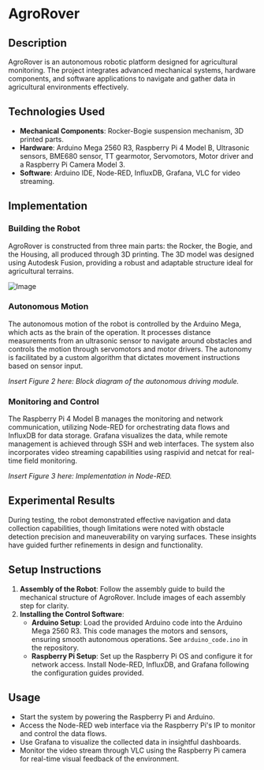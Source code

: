 # AgroRover

## Description
AgroRover is an autonomous robotic platform designed for agricultural monitoring. The project integrates advanced mechanical systems, hardware components, and software applications to navigate and gather data in agricultural environments effectively.

## Technologies Used
- **Mechanical Components**: Rocker-Bogie suspension mechanism, 3D printed parts.
- **Hardware**: Arduino Mega 2560 R3, Raspberry Pi 4 Model B, Ultrasonic sensors, BME680 sensor, TT gearmotor, Servomotors, Motor driver and a Raspberry Pi Camera Model 3.
- **Software**: Arduino IDE, Node-RED, InfluxDB, Grafana, VLC for video streaming.

## Implementation

### Building the Robot
AgroRover is constructed from three main parts: the Rocker, the Bogie, and the Housing, all produced through 3D printing. The 3D model was designed using Autodesk Fusion, providing a robust and adaptable structure ideal for agricultural terrains.

![Image](https://github.com/user-attachments/assets/06b50f2e-769e-4de6-80b1-58edaea05c91)

### Autonomous Motion
The autonomous motion of the robot is controlled by the Arduino Mega, which acts as the brain of the operation. It processes distance measurements from an ultrasonic sensor to navigate around obstacles and controls the motion through servomotors and motor drivers. The autonomy is facilitated by a custom algorithm that dictates movement instructions based on sensor input.

*Insert Figure 2 here: Block diagram of the autonomous driving module.*

### Monitoring and Control
The Raspberry Pi 4 Model B manages the monitoring and network communication, utilizing Node-RED for orchestrating data flows and InfluxDB for data storage. Grafana visualizes the data, while remote management is achieved through SSH and web interfaces. The system also incorporates video streaming capabilities using raspivid and netcat for real-time field monitoring.

*Insert Figure 3 here: Implementation in Node-RED.*

## Experimental Results
During testing, the robot demonstrated effective navigation and data collection capabilities, though limitations were noted with obstacle detection precision and maneuverability on varying surfaces. These insights have guided further refinements in design and functionality.

## Setup Instructions
1. **Assembly of the Robot**: Follow the assembly guide to build the mechanical structure of AgroRover. Include images of each assembly step for clarity.
2. **Installing the Control Software**:
   - **Arduino Setup**: Load the provided Arduino code into the Arduino Mega 2560 R3. This code manages the motors and sensors, ensuring smooth autonomous operations. See `arduino_code.ino` in the repository.
   - **Raspberry Pi Setup**: Set up the Raspberry Pi OS and configure it for network access. Install Node-RED, InfluxDB, and Grafana following the configuration guides provided.

## Usage
- Start the system by powering the Raspberry Pi and Arduino.
- Access the Node-RED web interface via the Raspberry Pi's IP to monitor and control the data flows.
- Use Grafana to visualize the collected data in insightful dashboards.
- Monitor the video stream through VLC using the Raspberry Pi camera for real-time visual feedback of the environment.

